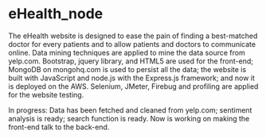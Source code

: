 eHealth_node
============

The eHealth website is designed to ease the pain of finding a best-matched doctor for every patients and to allow patients and doctors to communicate online.
Data mining techniques are applied to mine the data source from yelp.com.
Bootstrap, jquery library, and HTML5 are used for the front-end; MongoDB on mongohq.com is used to persist all the data; the website is built with JavaScript and node.js with the Express.js framework; and now it is deployed on the AWS.
Selenium, JMeter, Firebug and profiling are applied for the website testing.

In progress:
Data has been fetched and cleaned from yelp.com; sentiment analysis is ready; search function is ready.
Now is working on making the front-end talk to the back-end.
